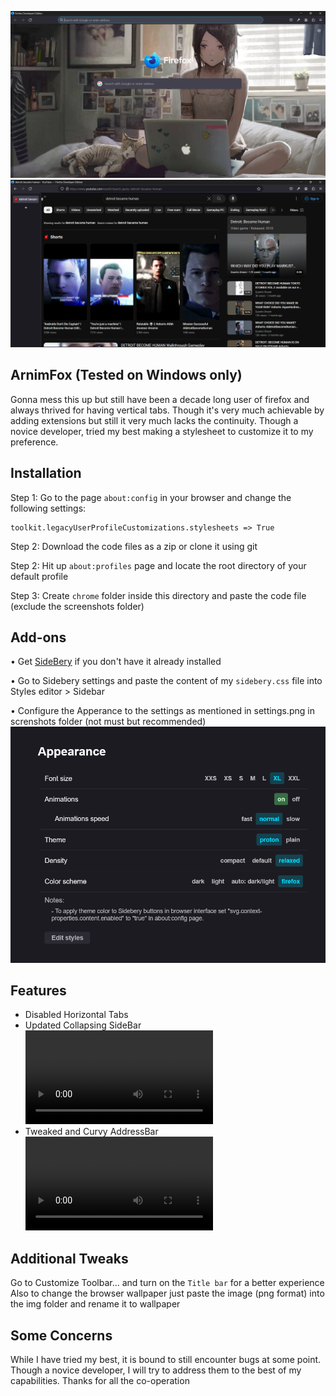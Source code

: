 ![](https://github.com/SecondMikasa/ArnimFox/blob/main/Screenshots/StartScreen.png)
![](https://github.com/SecondMikasa/ArnimFox/blob/main/Screenshots/ExpandedInterface.png)
## ArnimFox (Tested on Windows only)

Gonna mess this up but still have been a decade long user of firefox and always thrived for having vertical tabs. Though it's very much achievable by adding extensions but still it very much lacks the continuity. Though a novice developer, tried my best making a stylesheet to customize it to my preference. 


## Installation

Step 1: Go to the page `about:config` in your browser and change the following settings:

    toolkit.legacyUserProfileCustomizations.stylesheets => True
    
Step 2: Download the code files as a zip or clone it using git

Step 2: Hit up `about:profiles` page and locate the root directory of your default profile

Step 3: Create `chrome` folder inside this directory and paste the code file (exclude the screenshots folder)

## Add-ons 
 • Get [SideBery](https://addons.mozilla.org/en-US/firefox/addon/sidebery/) if you don't have it already installed 
 
 • Go to Sidebery settings and paste the content of my `sidebery.css` file into Styles editor > Sidebar

 • Configure the Apperance to the settings as mentioned in settings.png in screnshots folder (not must but recommended)
 ![](https://github.com/SecondMikasa/ArnimFox/blob/main/Screenshots/settings.png)

## Features
- Disabled Horizontal Tabs
- Updated Collapsing SideBar
  ![](https://github.com/SecondMikasa/ArnimFox/blob/main/Screenshots/sidebar.mp4)
- Tweaked and Curvy AddressBar
  ![](https://github.com/SecondMikasa/ArnimFox/blob/main/Screenshots/urlbar.mp4)

## Additional Tweaks
Go to Customize Toolbar... and turn on the `Title bar` for a better experience
Also to change the browser wallpaper just paste the image (png format) into the img folder and rename it to wallpaper
 
## Some Concerns
While I have tried my best, it is bound to still encounter bugs at some point. Though a novice developer, I will try to address them to the best of my capabilities. Thanks for all the co-operation
